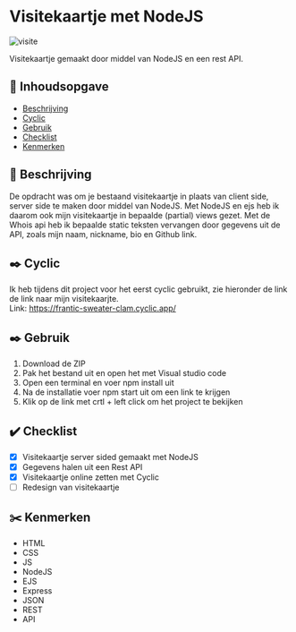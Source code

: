 # Visitekaartje met NodeJS

![visite](https://user-images.githubusercontent.com/112856287/220466977-7db253bc-d2da-464b-85aa-3bb1b51a37ea.png)

Visitekaartje gemaakt door middel van NodeJS en een rest API.

## :bookmark_tabs: Inhoudsopgave

* [Beschrijving](#beschrijving)
* [Cyclic](#cyclic)
* [Gebruik](#gebruik)
* [Checklist](#checklist) 
* [Kenmerken](#kenmerken) 
  
## :office: Beschrijving
 
De opdracht was om je bestaand visitekaartje in plaats van client side, server side te maken door middel van NodeJS. Met NodeJS en ejs heb ik daarom ook mijn visitekaartje in bepaalde (partial) views gezet. Met de Whois api heb ik bepaalde static teksten vervangen door gegevens uit de API, zoals mijn naam, nickname, bio en Github link.

## :black_nib: Cyclic
 
Ik heb tijdens dit project voor het eerst cyclic gebruikt, zie hieronder de link de link naar mijn visitekaarjte. <br>
Link: https://frantic-sweater-clam.cyclic.app/

## :black_nib: Gebruik

1. Download de ZIP
2. Pak het bestand uit en open het met Visual studio code
3. Open een terminal en voer npm install uit 
4. Na de installatie voer npm start uit om een link te krijgen
5. Klik op de link met crtl + left click om het project te bekijken
 
## :heavy_check_mark: Checklist
 
- [x] Visitekaartje server sided gemaakt met NodeJS
- [x] Gegevens halen uit een Rest API
- [x] Visitekaartje online zetten met Cyclic
- [ ] Redesign van visitekaartje

## :scissors: Kenmerken
 
* HTML
* CSS
* JS
* NodeJS
* EJS
* Express
* JSON
* REST
* API
